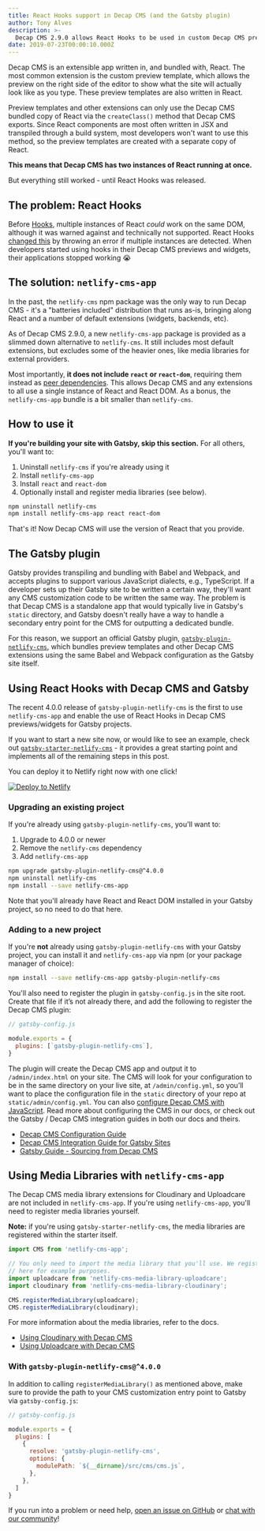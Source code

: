 ```yaml
---
title: React Hooks support in Decap CMS (and the Gatsby plugin)
author: Tony Alves
description: >-
  Decap CMS 2.9.0 allows React Hooks to be used in custom Decap CMS previews and widgets, and `gatsby-plugin-netlify-cms` 4.0.0 extends that support to Gatsby projects.
date: 2019-07-23T00:00:10.000Z
---
```


Decap CMS is an extensible app written in, and bundled with, React. The most common extension is the custom preview template, which allows the preview on the right side of the editor to show what the site will actually look like as you type. These preview templates are also written in React.

Preview templates and other extensions can only use the Decap CMS bundled copy of React via the `createClass()` method that Decap CMS exports. Since React components are most often written in JSX and transpiled through a build system, most developers won't want to use this method, so the preview templates are created with a separate copy of React.

**This means that Decap CMS has two instances of React running at once.**

But everything still worked - until React Hooks was released.

## The problem: React Hooks
Before [Hooks](https://reactjs.org/docs/hooks-intro), multiple instances of React _could_ work on the same DOM, although it was warned against and technically not supported. React Hooks [changed this](https://reactjs.org/warnings/invalid-hook-call-warning#duplicate-react) by throwing an error if multiple instances are detected. When developers started using hooks in their Decap CMS previews and widgets, their applications stopped working 😭

## The solution: `netlify-cms-app`
In the past, the `netlify-cms` npm package was the only way to run Decap CMS - it's a "batteries included" distribution that runs as-is, bringing along React and a number of default extensions (widgets, backends, etc).

As of Decap CMS 2.9.0, a new `netlify-cms-app` package is provided as a slimmed down alternative to `netlify-cms`. It still includes most default extensions, but excludes some of the heavier ones, like media libraries for external providers.

Most importantly, **it does not include `react` or `react-dom`**, requiring them instead as [peer dependencies](https://nodejs.org/es/blog/npm/peer-dependencies/). This allows Decap CMS and any extensions to all use a single instance of React and React DOM. As a bonus, the `netlify-cms-app` bundle is a bit smaller than `netlify-cms`.

## How to use it
**If you're building your site with Gatsby, skip this section.** For all others, you'll want to:

1. Uninstall `netlify-cms` if you're already using it
2. Install `netlify-cms-app`
3. Install `react` and `react-dom`
4. Optionally install and register media libraries (see below).

```bash
npm uninstall netlify-cms
npm install netlify-cms-app react react-dom
```

That's it! Now Decap CMS will use the version of React that you provide.

## The Gatsby plugin
Gatsby provides transpiling and bundling with Babel and Webpack, and accepts plugins to support various JavaScript dialects, e.g., TypeScript. If a developer sets up their Gatsby site to be written a certain way, they'll want any CMS customization code to be written the same way. The problem is that Decap CMS is a standalone app that would typically live in Gatsby's `static` directory, and Gatsby doesn't really have a way to handle a secondary entry point for the CMS for outputting a dedicated bundle.

For this reason, we support an official Gatsby plugin, [`gatsby-plugin-netlify-cms`](https://github.com/gatsbyjs/gatsby/tree/master/packages/gatsby-plugin-netlify-cms), which bundles preview templates and other Decap CMS extensions using the same Babel and Webpack configuration as the Gatsby site itself.

## Using React Hooks with Decap CMS and Gatsby
The recent 4.0.0 release of `gatsby-plugin-netlify-cms` is the first to use `netlify-cms-app` and enable the use of React Hooks in Decap CMS previews/widgets for Gatsby projects.

If you want to start a new site now, or would like to see an example, check out [`gatsby-starter-netlify-cms`](https://github.com/netlify-templates/gatsby-starter-netlify-cms#gatsby--netlify-cms-starter) - it provides a great starting point and implements all of the remaining steps in this post.

You can deploy it to Netlify right now with one click!

[![Deploy to Netlify](https://www.netlify.com/img/deploy/button.svg)](https://app.netlify.com/start/deploy?repository=https://github.com/netlify-templates/gatsby-starter-netlify-cms&stack=cms)

### Upgrading an existing project
If you're already using `gatsby-plugin-netlify-cms`, you'll want to:
1. Upgrade to 4.0.0 or newer
2. Remove the `netlify-cms` dependency
3. Add `netlify-cms-app`

```bash
npm upgrade gatsby-plugin-netlify-cms@^4.0.0
npm uninstall netlify-cms
npm install --save netlify-cms-app
```

Note that you'll already have React and React DOM installed in your Gatsby project, so no need to do that here.

### Adding to a new project
If you're **not** already using `gatsby-plugin-netlify-cms` with your Gatsby project, you can install it and `netlify-cms-app` via npm (or your package manager of choice):

```bash
npm install --save netlify-cms-app gatsby-plugin-netlify-cms
```

You'll also need to register the plugin in `gatsby-config.js` in the site root. Create that file if it’s not already there, and add the following to register the Decap CMS plugin:

```javascript
// gatsby-config.js

module.exports = {
  plugins: [`gatsby-plugin-netlify-cms`],
}
```

The plugin will create the Decap CMS app and output it to `/admin/index.html` on your site. The CMS will look for your configuration to be in the same directory on your live site, at `/admin/config.yml`, so you’ll want to place the configuration file in the `static` directory of your repo at `static/admin/config.yml`. You can also [configure Decap CMS with JavaScript](https://www.netlifycms.org/docs/beta-features/#manual-initialization). Read more about configuring the CMS in our docs, or check out the Gatsby / Decap CMS integration guides in both our docs and theirs.

- [Decap CMS Configuration Guide](https://www.netlifycms.org/docs/add-to-your-site/#configuration)
- [Decap CMS Integration Guide for Gatsby Sites](https://www.netlifycms.org/docs/gatsby/)
- [Gatsby Guide - Sourcing from Decap CMS](https://www.gatsbyjs.org/docs/sourcing-from-netlify-cms/)

## Using Media Libraries with `netlify-cms-app`
The Decap CMS media library extensions for Cloudinary and Uploadcare are not included in `netlify-cms-app`. If you're using `netlify-cms-app`, you'll need to register media libraries yourself.

**Note:** if you're using `gatsby-starter-netlify-cms`, the media libraries are registered within the starter itself.

```javascript
import CMS from 'netlify-cms-app';

// You only need to import the media library that you'll use. We register both
// here for example purposes.
import uploadcare from 'netlify-cms-media-library-uploadcare';
import cloudinary from 'netlify-cms-media-library-cloudinary';

CMS.registerMediaLibrary(uploadcare);
CMS.registerMediaLibrary(cloudinary);
```

For more information about the media libraries, refer to the docs.

- [Using Cloudinary with Decap CMS](https://www.netlifycms.org/docs/cloudinary/)
- [Using Uploadcare with Decap CMS](https://www.netlifycms.org/docs/uploadcare/)

### With `gatsby-plugin-netlify-cms@^4.0.0`
In addition to calling `registerMediaLibrary()` as mentioned above, make sure to provide the path to your CMS customization entry point to Gatsby via `gatsby-config.js`:

```javascript
// gatsby-config.js

module.exports = {
  plugins: [
    {
      resolve: 'gatsby-plugin-netlify-cms',
      options: {
        modulePath: `${__dirname}/src/cms/cms.js`,
      },
    },
  ]
}
```

If you run into a problem or need help, [open an issue on GitHub](https://github.com/netlify/netlify-cms/issues/new/choose) or [chat with our community](https://netlifycms.org/chat)!
